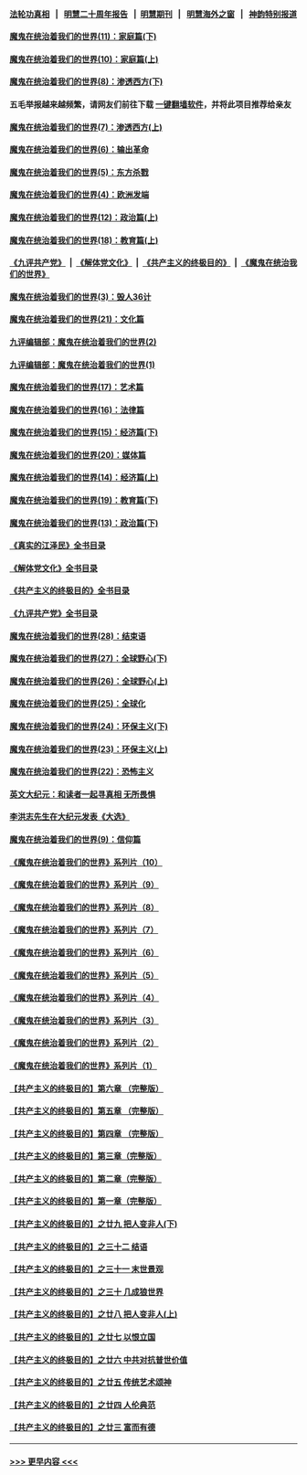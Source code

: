 #### [法轮功真相](https://github.com/gfw-breaker/truth/blob/master/README.md?t=0) &nbsp;&nbsp;|&nbsp;&nbsp; [明慧二十周年报告](https://github.com/gfw-breaker/mh-reports/blob/master/README.md?t=0) &nbsp;&nbsp;|&nbsp;&nbsp;[明慧期刊](https://github.com/gfw-breaker/mh-qikan) &nbsp;&nbsp;|&nbsp;&nbsp; [明慧海外之窗](https://github.com/gfw-breaker/mh-news/blob/master/README.md?t=0) &nbsp;&nbsp;|&nbsp;&nbsp; [神韵特别报道](https://github.com/gfw-breaker/mh-news/blob/master/shenyun.md?t=0)
#### [魔鬼在统治着我们的世界(11)：家庭篇(下)](../pages/nsc422/n10440961.md?t=11300801) 
#### [魔鬼在统治着我们的世界(10)：家庭篇(上)](../pages/nsc422/n10435448.md?t=11300801) 
#### [魔鬼在统治着我们的世界(8)：渗透西方(下)](../pages/nsc422/n10429603.md?t=11300801) 
#### 五毛举报越来越频繁，请网友们前往下载 [一键翻墙软件](https://github.com/gfw-breaker/ssr-accounts)，并将此项目推荐给亲友
#### [魔鬼在统治着我们的世界(7)：渗透西方(上)](../pages/nsc422/n10426013.md?t=11300801) 
#### [魔鬼在统治着我们的世界(6)：输出革命](../pages/nsc422/n10421536.md?t=11300801) 
#### [魔鬼在统治着我们的世界(5)：东方杀戮](../pages/nsc422/n10417707.md?t=11300801) 
#### [魔鬼在统治着我们的世界(4)：欧洲发端](../pages/nsc422/n10414890.md?t=11300801) 
#### [魔鬼在统治着我们的世界(12)：政治篇(上)](../pages/nsc422/n10444576.md?t=11300801) 
#### [魔鬼在统治着我们的世界(18)：教育篇(上)](../pages/nsc422/n10526970.md?t=11300801) 
#### [《九评共产党》](https://github.com/begood0513/9ping.md/blob/master/README.md) &nbsp;|&nbsp; [《解体党文化》](../../../../jtdwh.md/blob/master/README.md)  &nbsp;|&nbsp; [《共产主义的终极目的》](../../../../gczydzjmd.md/blob/master/README.md) &nbsp;|&nbsp; [《魔鬼在统治我们的世界》](../../../../mgztzwmdsj.md/blob/master/README.md) 
#### [魔鬼在统治着我们的世界(3)：毁人36计](../pages/nsc422/n10411583.md?t=11300801) 
#### [魔鬼在统治着我们的世界(21)：文化篇](../pages/nsc422/n10597706.md?t=11300801) 
#### [九评编辑部：魔鬼在统治着我们的世界(2)](../pages/nsc422/n10410036.md?t=11300801) 
#### [九评编辑部：魔鬼在统治着我们的世界(1)](../pages/nsc422/n10406825.md?t=11300801) 
#### [魔鬼在统治着我们的世界(17)：艺术篇](../pages/nsc422/n10499093.md?t=11300801) 
#### [魔鬼在统治着我们的世界(16)：法律篇](../pages/nsc422/n10485969.md?t=11300801) 
#### [魔鬼在统治着我们的世界(15)：经济篇(下)](../pages/nsc422/n10469975.md?t=11300801) 
#### [魔鬼在统治着我们的世界(20)：媒体篇](../pages/nsc422/n10586579.md?t=11300801) 
#### [魔鬼在统治着我们的世界(14)：经济篇(上)](../pages/nsc422/n10457370.md?t=11300801) 
#### [魔鬼在统治着我们的世界(19)：教育篇(下)](../pages/nsc422/n10564808.md?t=11300801) 
#### [魔鬼在统治着我们的世界(13)：政治篇(下)](../pages/nsc422/n10448270.md?t=11300801) 
#### [《真实的江泽民》全书目录](../pages/nsc422/n13721399.md?t=11300801) 
#### [《解体党文化》全书目录](../pages/nsc422/n13721157.md?t=11300801) 
#### [《共产主义的终极目的》全书目录](../pages/nsc422/n13721048.md?t=11300801) 
#### [《九评共产党》全书目录](../pages/nsc422/n13708085.md?t=11300801) 
#### [魔鬼在统治着我们的世界(28)：结束语](../pages/nsc422/n10936246.md?t=11300801) 
#### [魔鬼在统治着我们的世界(27)：全球野心(下)](../pages/nsc422/n10928319.md?t=11300801) 
#### [魔鬼在统治着我们的世界(26)：全球野心(上)](../pages/nsc422/n10900318.md?t=11300801) 
#### [魔鬼在统治着我们的世界(25)：全球化](../pages/nsc422/n10788205.md?t=11300801) 
#### [魔鬼在统治着我们的世界(24)：环保主义(下)](../pages/nsc422/n10695307.md?t=11300801) 
#### [魔鬼在统治着我们的世界(23)：环保主义(上)](../pages/nsc422/n10688613.md?t=11300801) 
#### [魔鬼在统治着我们的世界(22)：恐怖主义](../pages/nsc422/n10614727.md?t=11300801) 
#### [英文大纪元：和读者一起寻真相 无所畏惧](../pages/nsc422/n12542027.md?t=11300801) 
#### [李洪志先生在大纪元发表《大选》](../pages/nsc422/n12534746.md?t=11300801) 
#### [魔鬼在统治着我们的世界(9)：信仰篇](../pages/nsc422/n10432159.md?t=11300801) 
#### [《魔鬼在统治着我们的世界》系列片（10）](../pages/nsc422/n12292670.md?t=11300801) 
#### [《魔鬼在统治着我们的世界》系列片（9）](../pages/nsc422/n12290859.md?t=11300801) 
#### [《魔鬼在统治着我们的世界》系列片（8）](../pages/nsc422/n12287445.md?t=11300801) 
#### [《魔鬼在统治着我们的世界》系列片（7）](../pages/nsc422/n12283425.md?t=11300801) 
#### [《魔鬼在统治着我们的世界》系列片（6）](../pages/nsc422/n12282314.md?t=11300801) 
#### [《魔鬼在统治着我们的世界》系列片（5）](../pages/nsc422/n12281419.md?t=11300801) 
#### [《魔鬼在统治着我们的世界》系列片（4）](../pages/nsc422/n12274024.md?t=11300801) 
#### [《魔鬼在统治着我们的世界》系列片（3）](../pages/nsc422/n12271322.md?t=11300801) 
#### [《魔鬼在统治着我们的世界》系列片（2）](../pages/nsc422/n12269049.md?t=11300801) 
#### [《魔鬼在统治着我们的世界》系列片（1）](../pages/nsc422/n12267575.md?t=11300801) 
#### [【共产主义的终极目的】第六章 （完整版）](../pages/nsc422/n11428913.md?t=11300801) 
#### [【共产主义的终极目的】第五章 （完整版）](../pages/nsc422/n11428912.md?t=11300801) 
#### [【共产主义的终极目的】第四章 （完整版）](../pages/nsc422/n11428907.md?t=11300801) 
#### [【共产主义的终极目的】第三章（完整版）](../pages/nsc422/n11428848.md?t=11300801) 
#### [【共产主义的终极目的】第二章（完整版）](../pages/nsc422/n11428831.md?t=11300801) 
#### [【共产主义的终极目的】第一章（完整版）](../pages/nsc422/n11417651.md?t=11300801) 
#### [【共产主义的终极目的】之廿九 把人变非人(下)](../pages/nsc422/n11344140.md?t=11300801) 
#### [【共产主义的终极目的】之三十二 结语](../pages/nsc422/n11360535.md?t=11300801) 
#### [【共产主义的终极目的】之三十一 末世景观](../pages/nsc422/n11351129.md?t=11300801) 
#### [【共产主义的终极目的】之三十 几成狼世界](../pages/nsc422/n11348280.md?t=11300801) 
#### [【共产主义的终极目的】之廿八 把人变非人(上)](../pages/nsc422/n11340492.md?t=11300801) 
#### [【共产主义的终极目的】之廿七 以恨立国](../pages/nsc422/n11336944.md?t=11300801) 
#### [【共产主义的终极目的】之廿六 中共对抗普世价值](../pages/nsc422/n11324785.md?t=11300801) 
#### [【共产主义的终极目的】之廿五 传统艺术颂神](../pages/nsc422/n11296396.md?t=11300801) 
#### [【共产主义的终极目的】之廿四 人伦典范](../pages/nsc422/n11296397.md?t=11300801) 
#### [【共产主义的终极目的】之廿三 富而有德](../pages/nsc422/n11283598.md?t=11300801) 

----
#### [ >>> 更早内容 <<< ](../indexes/nsc422-earlier.md)
